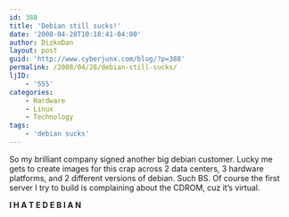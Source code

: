 ```yaml
---
id: 388
title: 'Debian still sucks!'
date: '2008-04-28T10:18:41-04:00'
author: DizkoDan
layout: post
guid: 'http://www.cyberjunx.com/blog/?p=388'
permalink: /2008/04/28/debian-still-sucks/
ljID:
    - '555'
categories:
    - Hardware
    - Linux
    - Technology
tags:
    - 'debian sucks'
---
```


So my brilliant company signed another big debian customer. Lucky me gets to create images for this crap across 2 data centers, 3 hardware platforms, and 2 different versions of debian. Such BS. Of course the first server I try to build is complaining about the CDROM, cuz it’s virtual.

**I H A T E D E B I A N**